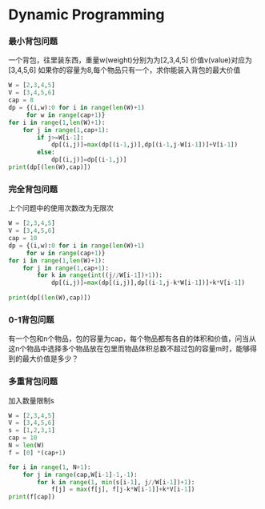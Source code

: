 # Dynamic Programming


### 最小背包问题


一个背包，往里装东西，重量w(weight)分别为为[2,3,4,5] 价值v(value)对应为[3,4,5,6] 如果你的容量为8,每个物品只有一个，求你能装入背包的最大价值

```python
W = [2,3,4,5]
V = [3,4,5,6]
cap = 8
dp = {(i,w):0 for i in range(len(W)+1)
     for w in range(cap+1)}
for i in range(1,len(W)+1):
    for j in range(1,cap+1):
        if j>=W[i-1]:
            dp[(i,j)]=max(dp[(i-1,j)],dp[(i-1,j-W[i-1])]+V[i-1])
        else:
            dp[(i,j)]=dp[(i-1,j)]
print(dp[(len(W),cap)])
```

### 完全背包问题


上个问题中的使用次数改为无限次

```python
W = [2,3,4,5]
V = [3,4,5,6]
cap = 10
dp = {(i,w):0 for i in range(len(W)+1)
     for w in range(cap+1)}
for i in range(1,len(W)+1):
    for j in range(1,cap+1):
        for k in range(int((j//W[i-1])+1)):
            dp[(i,j)]=max(dp[(i,j)],dp[(i-1,j-k*W[i-1])]+k*V[i-1])
                
print(dp[(len(W),cap)])
```

### 0-1背包问题


有一个包和n个物品，包的容量为cap，每个物品都有各自的体积和价值，问当从这n个物品中选择多个物品放在包里而物品体积总数不超过包的容量m时，能够得到的最大价值是多少？


### 多重背包问题


加入数量限制s

```python
W = [2,3,4,5]
V = [3,4,5,6]
s = [1,2,3,1]
cap = 10
N = len(W)
f = [0] *(cap+1)

for i in range(1, N+1):
    for j in range(cap,W[i-1]-1,-1):
        for k in range(1, min(s[i-1], j//W[i-1])+1):
            f[j] = max(f[j], f[j-k*W[i-1]]+k*V[i-1])               
print(f[cap])
```
